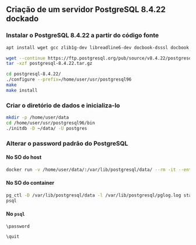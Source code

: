 ## Criação de um servidor PostgreSQL 8.4.22 dockado

### Instalar o PostgreSQL 8.4.22 a partir do código fonte
```bash
apt install wget gcc zlib1g-dev libreadline6-dev docbook-dsssl docbook libreadline-dev libperl-dev libedit-dev libpam0g-dev libpam-dev libkrb5-dev libldap2-dev libxslt1-dev libossp-uuid-dev bison flex opensp tcl-dev xsltproc linux-headers-amd64 linux-headers-$(uname -r) -y

wget --continue https://ftp.postgresql.org/pub/source/v8.4.22/postgresql-8.4.22.tar.gz
tar -xzf postgresql-8.4.22.tar.gz

cd postgresql-8.4.22/
./configure --prefix=/home/user/usr/postgresql96
make
make install
```

### Criar o diretório de dados e inicializa-lo
```bash
mkdir -p /home/user/data
cd /home/user/usr/postgresql96/bin
./initdb -D ~/data/ -U postgres
```

### Alterar o password padrão do PostgreSQL

#### No SO do host
```bash
docker run -v /home/user/data/:/var/lib/postgresql/data/ --rm -it --entrypoint bash postgres96
```

#### No SO do container
```bash
pg_ctl -D /var/lib/postgresql/data -l /var/lib/postgresql/pglog.log start
psql
```

#### No `psql`
```
\password

\quit
```

